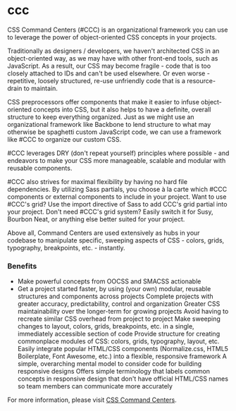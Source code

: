 ccc
===

<p>CSS Command Centers (#CCC) is an organizational framework you can use to leverage the power of object-oriented CSS concepts in your projects.</p>

<p>Traditionally as designers / developers, we haven't architected CSS in an object-oriented way, as we may have with other front-end tools, such as JavaScript. As a result, our CSS may become fragile - code that is too closely attached to IDs and can't be used elsewhere. Or even worse - repetitive, loosely structured, re-use unfriendly code that is a resource-drain to maintain.</p>

<p>CSS preprocessors offer components that make it easier to infuse object-oriented concepts into CSS, but it also helps to have a definite, overall structure to keep everything organized. Just as we might use an organizational framework like Backbone to lend structure to what may otherwise be spaghetti custom JavaScript code, we can use a framework like #CCC to organize our custom CSS.</p>

<p>#CCC leverages DRY (don't repeat yourself) principles where possible - and endeavors to make your CSS more manageable, scalable and modular with reusable components.</p>

<p>#CCC also strives for maximal flexibility by having no hard file dependencies. By utilizing Sass partials, you choose à la carte which #CCC components or external components to include in your project. Want to use #CCC's grid? Use the import directive of Sass to add CCC's grid partial into your project. Don't need #CCC's grid system? Easily switch it for Susy, Bourbon Neat, or anything else better suited for your project.</p>

<p>Above all, Command Centers are used extensively as hubs in your codebase to manipulate specific, sweeping aspects of CSS - colors, grids, typography, breakpoints, etc. - instantly.</p>

<h3>Benefits</h3>
<ul>
<li>Make powerful concepts from OOCSS and SMACSS actionable</li>
<li>Get a project started faster, by using (your own) modular, reusable structures and components across projects
Complete projects with greater accuracy, predictability, control and organization
Greater CSS maintainability over the longer-term for growing projects
Avoid having to recreate similar CSS overhead from project to project
Make sweeping changes to layout, colors, grids, breakpoints, etc. in a single, immediately accessible section of code
Provide structure for creating commonplace modules of CSS: colors, grids, typography, layout, etc.
Easily integrate popular HTML/CSS components (Normalize.css, HTML5 Boilerplate, Font Awesome, etc.) into a flexible, responsive framework
A simple, overarching mental model to consider code for building responsive designs
Offers simple terminology that labels common concepts in responsive design that don't have official HTML/CSS names so team members can communicate more accurately
</ul>

<p>For more information, please visit <a href="http://diptajbasu.com/css-command-centers/" target="_blank">CSS Command Centers</a>.</p>
